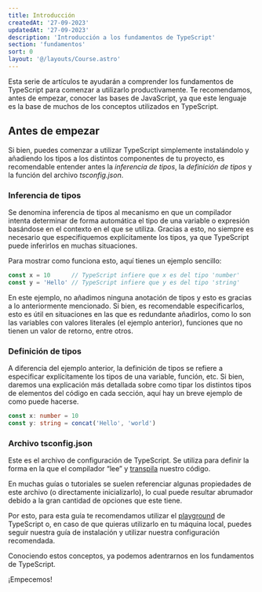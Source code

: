 ```yaml
---
title: Introducción
createdAt: '27-09-2023'
updatedAt: '27-09-2023'
description: 'Introducción a los fundamentos de TypeScript'
section: 'fundamentos'
sort: 0
layout: '@/layouts/Course.astro'
---
```


Esta serie de artículos te ayudarán a comprender los fundamentos de TypeScript para comenzar a utilizarlo productivamente. Te recomendamos, antes de empezar, conocer las bases de JavaScript, ya que este lenguaje es la base de muchos de los conceptos utilizados en TypeScript.

## Antes de empezar
Si bien, puedes comenzar a utilizar TypeScript simplemente instalándolo y añadiendo los tipos a los distintos componentes de tu proyecto, es recomendable entender antes la *inferencia de tipos*, la *definición de tipos* y la función del archivo *tsconfig.json*.


### Inferencia de tipos
Se denomina inferencia de tipos al mecanismo en que un compilador intenta determinar de forma automática el tipo de una variable o expresión basándose en el contexto en el que se utiliza. Gracias a esto, no siempre es necesario que especifiquemos explícitamente los tipos, ya que TypeScript puede inferirlos en muchas situaciones.

Para mostrar como funciona esto, aquí tienes un ejemplo sencillo:
```ts
const x = 10      // TypeScript infiere que x es del tipo 'number'
const y = 'Hello' // TypeScript infiere que y es del tipo 'string'
```

En este ejemplo, no añadimos ninguna anotación de tipos y esto es gracias a lo anteriormente mencionado. Si bien, es recomendable especificarlos, esto es útil en situaciones en las que es redundante añadirlos, como lo son las variables con valores literales (el ejemplo anterior), funciones que no tienen un valor de retorno, entre otros.


### Definición de tipos
A diferencia del ejemplo anterior, la definición de tipos se refiere a especificar explícitamente los tipos de una variable, función, etc.
Si bien, daremos una explicación más detallada sobre como tipar los distintos tipos de elementos del código en cada sección, aquí hay un breve ejemplo de como puede hacerse.
```ts
const x: number = 10
const y: string = concat('Hello', 'world')
```

### Archivo tsconfig.json
Este es el archivo de configuración de TypeScript. Se utiliza para definir la forma en la que el compilador “lee” y <a href='https://es.wikipedia.org/wiki/Transpilador' target='_blank' rel='noopener noreferrer'>transpila</a> nuestro código.

En muchas guías o tutoriales se suelen referenciar algunas propiedades de este archivo (o directamente inicializarlo), lo cual puede resultar abrumador debido a la gran cantidad de opciones que este tiene.

Por esto, para esta guía te recomendamos utilizar el <a href='https://www.typescriptlang.org/play' target='_blank' rel='noopener noreferrer'>playground</a> de TypeScript o, en caso de que quieras utilizarlo en tu máquina local, puedes seguir nuestra guía de instalación y utilizar nuestra configuración recomendada.

Conociendo estos conceptos, ya podemos adentrarnos en los fundamentos de TypeScript.

¡Empecemos!